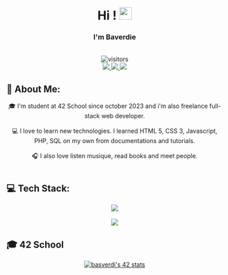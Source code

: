 <h1 align="center" font-size="bold"> Hi ! <img src="https://media.giphy.com/media/hvRJCLFzcasrR4ia7z/giphy.gif" width="29px"> </h1>
<h3 align="center" font-size="bold"> I'm Baverdie </h3>
<div align="center"><br>
	<img src="https://visitor-badge.laobi.icu/badge?page_id=Baverdie&right_color=grey&left_color=#000" alt="visitors">
	<br>
	<a href="https://instagram.com/baverdie.fr">
		<img src="https://img.shields.io/badge/Instagram-%23E4405F.svg?logo=Instagram&logoColor=white">
	</a>
	<a href="https://www.linkedin.com/in/bastien-verdier-vaissiere-176913271/">
		<img src="https://img.shields.io/badge/LinkedIn-%230077B5.svg?logo=linkedin&logoColor=white">
	</a>
	<!-- <a href="">
		<img src="https://img.shields.io/badge/Portfolio-5340ff?logo=Google-chrome&logoColor=white">
	</a>
	<a href="https://discord.gg/io">
		<img src="https://img.shields.io/badge/Discord-%237289DA.svg?logo=discord&logoColor=white">
	</a> -->
	<a href="https://paypal.me/Baverdie.dev">
		<img src="https://img.shields.io/badge/PayPal-00457C?logo=paypal&logoColor=white">
	</a>
</div>

## 💫 About Me:
<div align="center">
🎓 I'm student at 42 School since october 2023 and i'm also freelance full-stack web developer.<br><br>
💻 I love to learn new technologies. I learned HTML 5, CSS 3, Javascript, PHP, SQL on my own from documentations and tutorials.<br><br>
🎧 I also love listen musique, read books and meet people.
</div>
<br>

## 💻 Tech Stack:
<p align="center">
  <a href="https://skillicons.dev">
		<img src="https://skillicons.dev/icons?i=figma,git,vim,c,html,css,scss,js,vite,php,mysql">
	</a>
	<br><br>
		<img src="https://github-readme-stats.vercel.app/api/top-langs/?username=Baverdie&theme=dark&hide_border=false&include_all_commits=false&count_private=true&layout=compact">
</p>

 ## 🎓 42 School
 <div align="center">
 	<a href="https://github.com/oakoudad/badge42"><img src="https://badge.mediaplus.ma/darkgray/basverdi?1337Badge=off&UM6P=off" alt="basverdi's 42 stats" /></a>
 </div>
